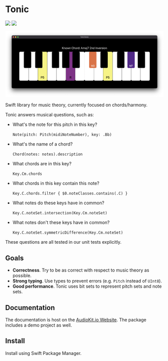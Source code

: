 # Tonic

[![](https://img.shields.io/endpoint?url=https%3A%2F%2Fswiftpackageindex.com%2Fapi%2Fpackages%2FAudioKit%2FTonic%2Fbadge%3Ftype%3Dswift-versions)](https://swiftpackageindex.com/AudioKit/Tonic)
[![](https://img.shields.io/endpoint?url=https%3A%2F%2Fswiftpackageindex.com%2Fapi%2Fpackages%2FAudioKit%2FTonic%2Fbadge%3Ftype%3Dplatforms)](https://swiftpackageindex.com/AudioKit/Tonic)

<img src="Sources/Tonic/Tonic.docc/Resources/demo.png" alt="Demo" />


Swift library for music theory, currently focused on chords/harmony.

Tonic answers musical questions, such as:

- What's the note for this pitch in this key? 

    `Note(pitch: Pitch(midiNoteNumber), key: .Bb)`

- What's the name of a chord? 

    `Chord(notes: notes).description`

- What chords are in this key? 

    `Key.Cm.chords`

- What chords in this key contain this note? 

    `Key.C.chords.filter { $0.noteClasses.contains(.C) }`

- What notes do these keys have in common?  

    `Key.C.noteSet.intersection(Key.Cm.noteSet)`

- What notes don't these keys have in common? 

    `Key.C.noteSet.symmetricDifference(Key.Cm.noteSet)`

These questions are all tested in our unit tests explicitly.

## Goals

- **Correctness**. Try to be as correct with respect to music theory as possible.
- **Strong typing**. Use types to prevent errors (e.g. `Pitch` instead of `UInt8`).
- **Good performance**. Tonic uses bit sets to represent pitch sets and note sets.

## Documentation

The documentation is host on the [AudioKit.io Website](https://www.audiokit.io/Tonic/). The package includes a demo project as well.

## Install

Install using Swift Package Manager.
